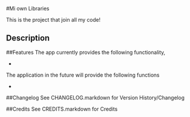 #Mi own Libraries

This is the project that join all my code!

## Description



##Features
The app currently provides the following functionality,

  * 
  
The application in the future will provide the following functions

   * 



##Changelog
See CHANGELOG.markdown for Version History/Changelog

##Credits
See CREDITS.markdown for Credits
